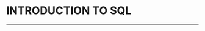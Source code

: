 # INTRODUCTION TO SQL
--------------------------------------------------------------------------------------------------------------------------------
